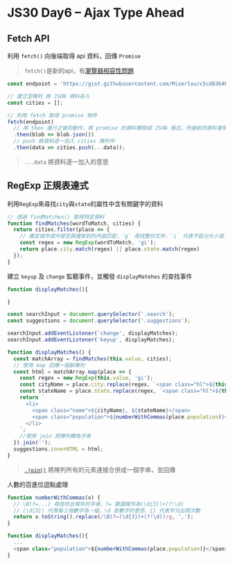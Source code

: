 # JS30 Day6 – Ajax Type Ahead

Fetch API
---
利用 `fetch()` 向後端取得 api 資料，回傳 `Promise`
> `fetch()`是新的api，有[瀏覽器相容性問題](https://developer.mozilla.org/en-US/docs/Web/API/Fetch_API#Browser_compatibility)

```js
const endpoint = 'https://gist.githubusercontent.com/Miserlou/c5cd8364bf9b2420bb29/raw/2bf258763cdddd704f8ffd3ea9a3e81d25e2c6f6/cities.json';

// 建立空陣列 將 JSON 資料存入
const cities = [];

// 利用 fetch 取得 promise 物件
fetch(endpoint)
  // 用 then 進行之後的動作，將 promise 的資料轉換成 JSON 格式，所接收的資料會傳到下一個 then 接收
  .then(blob => blob.json())
  // push 將資料逐一加入 cities 陣列中 
  .then(data => cities.push(...data));

```
> `...data` 將資料逐一加入的意思

RegExp 正規表達式
---
利用`RegExp`來尋找`city`與`state`的屬性中含有關鍵字的資料

```js
// 透過 findMatches() 取得特定資料
function findMatches(wordToMatch, cities) {
  return cities.filter(place => {
    // 確定城市或州是否與搜索到的內容匹配，`g` 尋找整份文件，`i` 代表不區分大小寫
    const regex = new RegExp(wordToMatch, 'gi');
    return place.city.match(regex) || place.state.match(regex)
  });
}
```

建立 `keyup` 及 `change` 監聽事件，並觸發 `displayMatehes` 的查找事件

```js
function displayMatches(){

}

const searchInput = document.querySelector('.search');
const suggestions = document.querySelector('.suggestions');

searchInput.addEventListener('change', displayMatches);
searchInput.addEventListener('keyup', displayMatches);
```

```js
function displayMatches() {
  const matchArray = findMatches(this.value, cities);
  // 使用 map 回傳一個新陣列
  const html = matchArray.map(place => {
    const regex = new RegExp(this.value, 'gi');
    const cityName = place.city.replace(regex, `<span class="hl">${this.value}</span>`);
    const stateName = place.state.replace(regex, `<span class="hl">${this.value}</span>`);
    return `
      <li>
        <span class="name">${cityName}, ${stateName}</span>
        <span class="population">${numberWithCommas(place.population)}</span>
      </li>
    `;
    //使用 join 把陣列轉為字串
  }).join('');
  suggestions.innerHTML = html;
}
```
> [`.join()`](https://developer.mozilla.org/zh-TW/docs/Web/JavaScript/Reference/Global_Objects/Array/join) 將陣列所有的元素連接合併成一個字串，並回傳

人數的百進位逗點處理
```js
function numberWithCommas(x) {
  // \B(?=...) 尋找符合條件的字串，?= 篩選條件為(\d{3})+(?!\d)
  // (\d{3}) 代表每三個數字為一組，\d 是數字的意思，{} 代表字元出現次數
  return x.toString().replace(/\B(?=(\d{3})+(?!\d))/g, ',');
}

function displayMatches(){
  ...
  <span class="population">${numberWithCommas(place.population)}</span>
}
```